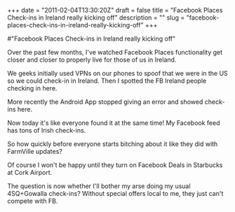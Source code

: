 +++
date = "2011-02-04T13:30:20Z"
draft = false
title = "Facebook Places Check-ins in Ireland really kicking off"
description = ""
slug = "facebook-places-check-ins-in-ireland-really-kicking-off"
+++

#"Facebook Places Check-ins in Ireland really kicking off"


 Over the past few months, I&#39;ve watched Facebook Places functionality get closer and closer to properly live for those of us in Ireland.<p /><div>We geeks initially used VPNs on our phones to spoof that we were in the US so we could check-in in Ireland. Then I spotted the FB Ireland people checking in here.</div> <p /><div>More recently the Android App stopped giving an error and showed check-ins here.</div><p /><div>Now today it&#39;s like everyone found it at the same time! My Facebook feed has tons of Irish check-ins.</div> <p /><div>So how quickly before everyone starts bitching about it like they did with FarmVille updates?</div><p /><div>Of course I won&#39;t be happy until they turn on Facebook Deals in Starbucks at Cork Airport.</div> <p /><div><div>The question is now whether I&#39;ll bother my arse doing my usual 4SQ+Gowalla check-ins? Without special offers local to me, they just can&#39;t compete with FB.</div></div>
 